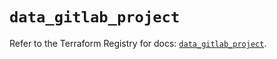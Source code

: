 # `data_gitlab_project`

Refer to the Terraform Registry for docs: [`data_gitlab_project`](https://registry.terraform.io/providers/gitlabhq/gitlab/18.1.0/docs/data-sources/project).
